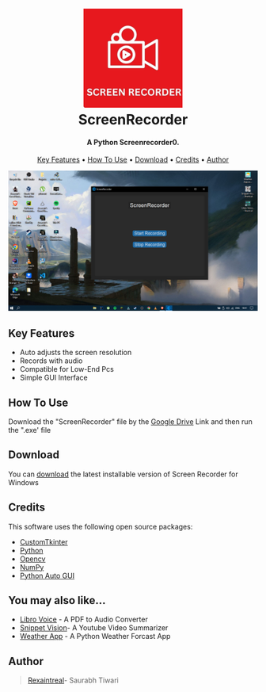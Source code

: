
<h1 align="center">
  <br>
  <a href="https://github.com/Rexaintreal/PythonScreenrecorder"><img src="https://github.com/Rexaintreal/PythonScreenrecorder/blob/main/Images/SCREEN%20RECORDR.jpg" alt="Screen Recorder" width="200"></a>
  <br>
  ScreenRecorder
  <br>
</h1>

<h4 align="center">A Python Screenrecorder0.</h4>



<p align="center">
  <a href="#key-features">Key Features</a> •
  <a href="#how-to-use">How To Use</a> •
  <a href="#download">Download</a> •
  <a href="#credits">Credits</a> •
  <a href="#author">Author</a> 
  
</p>

![screenshot](https://github.com/Rexaintreal/PythonScreenrecorder/blob/main/Images/Screenshot%20(40).png)

## Key Features

* Auto adjusts the screen resolution
* Records with audio
* Compatible for Low-End Pcs
* Simple GUI Interface


## How To Use

Download the "ScreenRecorder" file by the [Google Drive](https://drive.google.com/file/d/1W1T8jHCohqkTz2vXj0wxIKSqZEac4Lv7/view?usp=sharing) Link and then run the ".exe' file



## Download

You can [download](https://drive.google.com/file/d/1W1T8jHCohqkTz2vXj0wxIKSqZEac4Lv7/view?usp=sharing) the latest installable version of Screen Recorder for Windows

## Credits

This software uses the following open source packages:

- [CustomTkinter](https://github.com/TomSchimansky/CustomTkinter/)
- [Python](https://python.org/)
- [Opencv](https://opencv.org/)
- [NumPy](https://www.deviantart.com/numoy)
- [Python Auto GUI](https://pypi.org/project/PyAutoGUI/)


## You may also like...

- [Libro Voice](https://github.com/Rexaintreal/Libro-Voice) - A PDF to Audio Converter
- [Snippet Vision](https://github.com/Rexaintreal/Snippet-Vision)- A Youtube Video Summarizer
- [Weather App](https://github.com/Rexaintreal/WeatherApp) - A Python Weather Forcast App

## Author

> [Rexaintreal](https://github.com/Rexaintreal/)- Saurabh Tiwari
